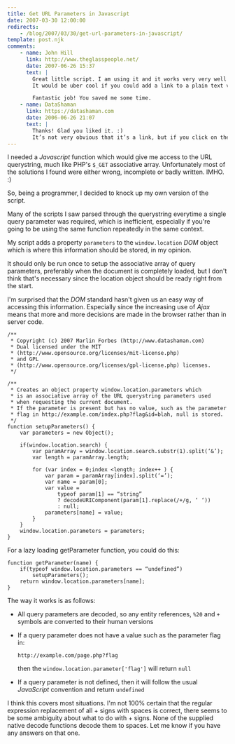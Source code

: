 ```yaml
---
title: Get URL Parameters in Javascript
date: 2007-03-30 12:00:00
redirects:
    - /blog/2007/03/30/get-url-parameters-in-javascript/
template: post.njk
comments:
    - name: John Hill
      link: http://www.theglasspeople.net/
      date: 2007-06-26 15:37
      text: |
        Great little script. I am using it and it works very very well!
        It would be uber cool if you could add a link to a plain text version of these functions so that users didn’t have to convert over illegal characters.

        Fantastic job! You saved me some time.
    - name: DataShaman
      link: https://datashaman.com
      date: 2006-06-26 21:07
      text: |
        Thanks! Glad you liked it. :)
        It’s not very obvious that it’s a link, but if you click on the PLAIN TEXT heading above each code block, it converts the block to text, for easy copy and pasting. 
---
```

I needed a _Javascript_ function which would give me access to the URL querystring, much like PHP's `$_GET` associative array. Unfortunately most of the solutions I found were either wrong, incomplete or badly written. IMHO. :)

So, being a programmer, I decided to knock up my own version of the script.<!--more-->

Many of the scripts I saw parsed through the querystring everytime a single query parameter was required, which is inefficient, especially if you're going to be using the same function repeatedly in the same context.

My script adds a property `parameters` to the `window.location` _DOM_ object which is where this information should be stored, in my opinion.

It should only be run once to setup the associative array of query parameters, preferably when the document is completely loaded, but I don't think that's necessary since the location object should be ready right from the start.

I'm surprised that the _DOM_ standard hasn't given us an easy way of accessing this information. Especially since the increasing use of _Ajax_ means that more and more decisions are made in the browser rather than in server code.

    /**
     * Copyright (c) 2007 Marlin Forbes (http://www.datashaman.com)
     * Dual licensed under the MIT
     * (http://www.opensource.org/licenses/mit-license.php)
     * and GPL
     * (http://www.opensource.org/licenses/gpl-license.php) licenses.
     */
     
    /**
     * Creates an object property window.location.parameters which
     * is an associative array of the URL querystring parameters used
     * when requesting the current document.
     * If the parameter is present but has no value, such as the parameter
     * flag in http://example.com/index.php?flag&id=blah, null is stored.
     */
    function setupParameters() {
        var parameters = new Object();
     
        if(window.location.search) {
            var paramArray = window.location.search.substr(1).split(‘&’);
            var length = paramArray.length;
     
            for (var index = 0;index <length; index++ ) {
                var param = paramArray[index].split(‘=’);
                var name = param[0];
                var value =
                    typeof param[1] == “string”
                    ? decodeURIComponent(param[1].replace(/+/g, ‘ ‘))
                    : null;
                parameters[name] = value;
            }
        }
        window.location.parameters = parameters;
    }

For a lazy loading getParameter function, you could do this:

    function getParameter(name) {
        if(typeof window.location.parameters == “undefined”)
            setupParameters();
        return window.location.parameters[name];
    }

The way it works is as follows:

* All query parameters are decoded, so any entity references, `%20` and `+` symbols are converted to their human versions
* If a query parameter does not have a value such as the parameter flag in:

      http://example.com/page.php?flag

  then the `window.location.parameter['flag']` will return `null`

*  If a query parameter is not defined, then it will follow the usual _JavaScript_ convention and return `undefined`

I think this covers most situations. I'm not 100% certain that the regular expression replacement of all + signs with spaces is correct, there seems to be some ambiguity about what to do with + signs. None of the supplied native decode functions decode them to spaces. Let me know if you have any answers on that one.
